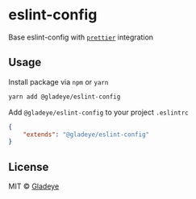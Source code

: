 # eslint-config

Base eslint-config with [`prettier`](https://github.com/prettier/prettier) integration

## Usage

Install package via `npm` or `yarn`

```bash
yarn add @gladeye/eslint-config
```

Add `@gladeye/eslint-config` to your project `.eslintrc`

```json
{
    "extends": "@gladeye/eslint-config"
}
```

## License

MIT © [Gladeye](https://gladeye.com)
